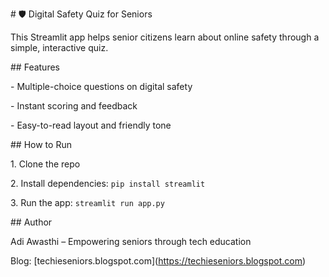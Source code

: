 \# 🛡️ Digital Safety Quiz for Seniors



This Streamlit app helps senior citizens learn about online safety through a simple, interactive quiz.



\## Features

\- Multiple-choice questions on digital safety

\- Instant scoring and feedback

\- Easy-to-read layout and friendly tone



\## How to Run

1\. Clone the repo

2\. Install dependencies: `pip install streamlit`

3\. Run the app: `streamlit run app.py`



\## Author

Adi Awasthi – Empowering seniors through tech education  

Blog: \[techieseniors.blogspot.com](https://techieseniors.blogspot.com)

